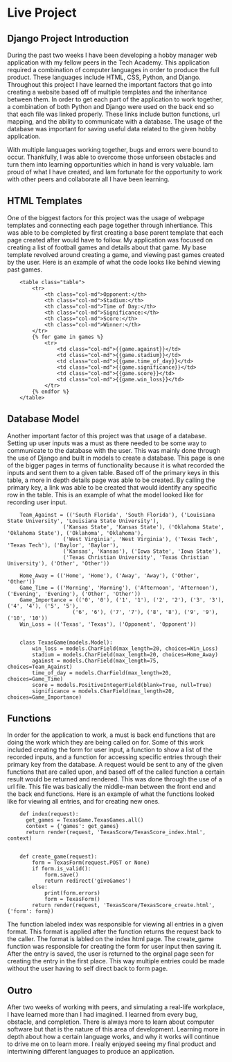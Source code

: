 # Live Project

## Django Project Introduction
  During the past two weeks I have been developing a hobby manager web application with my fellow peers in the Tech Academy. This application required a combination of computer languages in order to produce the full product. These languages include HTML, CSS, 
Python, and Django. Throughout this project I have learned the important factors that go into creating a website based off of multiple templates and the inheritance between them. In order to get each part of the application to work together, a combination of both Python and Django were used on the back end so that each file was linked properly. These links include button functions, url mapping, and the ability to communicate with a database. The usage of the database was important for saving useful data related to the given hobby application.

  With multiple languages working together, bugs and errors were bound to occur. Thankfully, I was able to overcome those unforseen obstacles and turn them into learning opportunities which in hand is very valuable. Iam proud of what I have created, and Iam fortunate for the opportunity to work with other peers and collaborate all I have been learning. 

## HTML Templates
  One of the biggest factors for this project was the usage of webpage templates and connecting each page together through inhertiance. This was able to be completed by first creating a base parent template that each page created after would have to follow. My application was focused on creating a list of football games and details about that game. My base template revolved around creating a game, and viewing past games created by the user. Here is an example of what the code looks like behind viewing past games. 
  
        <table class="table">
            <tr>
                <th class="col-md">Opponent:</th>
                <th class="col-md">Stadium:</th>
                <th class="col-md">Time of Day:</th>
                <th class="col-md">Significance:</th>
                <th class="col-md">Score:</th>
                <th class="col-md">Winner:</th>
            </tr>
            {% for game in games %}
                <tr>
                    <td class="col-md">{{game.against}}</td>
                    <td class="col-md">{{game.stadium}}</td>
                    <td class="col-md">{{game.time_of_day}}</td>
                    <td class="col-md">{{game.significance}}</td>
                    <td class="col-md">{{game.score}}</td>
                    <td class="col-md">{{game.win_loss}}</td>
                </tr>
            {% endfor %}
        </table>
        
## Database Model
  Another important factor of this project was that usage of a database. Setting up user inputs was a must as there needed to be some way to communicate to the database with the user. This was mainly done through the use of Django and built in models to create a database. This page is one of the bigger pages in terms of functionality because it is what recorded the inputs and sent them to a given table. Based off of the primary keys in this table, a more in depth details page was able to be created. By calling the primary key, a link was able to be created that would identify any specific row in the table. This is an example of what the model looked like for recording user input.
  
        Team_Against = (('South Florida', 'South Florida'), ('Louisiana State University', 'Louisiana State University'),
                      ('Kansas State', 'Kansas State'), ('Oklahoma State', 'Oklahoma State'), ('Oklahoma', 'Oklahoma'),
                      ('West Virginia', 'West Virginia'), ('Texas Tech', 'Texas Tech'), ('Baylor', 'Baylor'),
                      ('Kansas', 'Kansas'), ('Iowa State', 'Iowa State'),
                      ('Texas Christian University', 'Texas Christian University'), ('Other', 'Other'))

        Home_Away = (('Home', 'Home'), ('Away', 'Away'), ('Other', 'Other'))
        Game_Time = (('Morning', 'Morning'), ('Afternoon', 'Afternoon'), ('Evening', 'Evening'), ('Other', 'Other'))
        Game_Importance = (('0', '0'), ('1', '1'), ('2', '2'), ('3', '3'), ('4', '4'), ('5', '5'),
                         ('6', '6'), ('7', '7'), ('8', '8'), ('9', '9'), ('10', '10'))
        Win_Loss = (('Texas', 'Texas'), ('Opponent', 'Opponent'))


        class TexasGame(models.Model):
            win_loss = models.CharField(max_length=20, choices=Win_Loss)
            stadium = models.CharField(max_length=20, choices=Home_Away)
            against = models.CharField(max_length=75, choices=Team_Against)
            time_of_day = models.CharField(max_length=20, choices=Game_Time)
            score = models.PositiveIntegerField(blank=True, null=True)
            significance = models.CharField(max_length=20, choices=Game_Importance)
      
## Functions
  In order for the application to work, a must is back end functions that are doing the work which they are being called on for. Some of this work included creating the form for user input, a function to show a list of the recorded inputs, and a function for accessing specific entries through their primary key from the database. A request would be sent to any of the given functions that are called upon, and based off of the called function a certain result would be returned and rendered. This was done through the use of a url file. This file was basically the middle-man between the front end and the back end functions. Here is an example of what the functions looked like for viewing all entries, and for creating new ones. 
  
        def index(request):
          get_games = TexasGame.TexasGames.all()
          context = {'games': get_games}
          return render(request, 'TexasScore/TexasScore_index.html', context)


        def create_game(request):
            form = TexasForm(request.POST or None)
            if form.is_valid():
                form.save()
                return redirect('giveGames')
            else:
                print(form.errors)
                form = TexasForm()
            return render(request, 'TexasScore/TexasScore_create.html', {'form': form})

The function labeled index was responsible for viewing all entries in a given format. This format is applied after the function returns the request back to the caller. The format is labled on the index html page. The create_game function was responsible for creating the form for user input then saving it. After the entry is saved, the user is returned to the orginal page seen for creating the entry in the first place. This way multiple entries could be made without the user having to self direct back to form page. 

## Outro
  After two weeks of working with peers, and simulating a real-life workplace, I have learned more than I had imagined. I learned from every bug, obstacle, and completion. There is always more to learn about computer software but that is the nature of this area of development. Learning more in depth about how a certain language works, and why it works will continue to drive me on to learn more. I really enjoyed seeing my final product and intertwining different languages to produce an application. 
